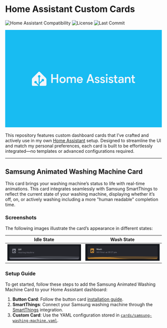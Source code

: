 # Home Assistant Custom Cards

![Home Assistant Compatibility](https://img.shields.io/badge/Home%20Assistant-2024.10.4+-blue)
![License](https://img.shields.io/github/license/alexwhin/home-assistant-cards)
![Last Commit](https://img.shields.io/github/last-commit/alexwhin/home-assistant-cards)

![Home Assistant](home-assistant.png)

This repository features custom dashboard cards that I’ve crafted and actively use in my own [Home Assistant](https://www.home-assistant.io/) setup. Designed to streamline the UI and match my personal preferences, each card is built to be effortlessly integrated—no templates or advanced configurations required.

---

## Samsung Animated Washing Machine Card

This card brings your washing machine’s status to life with real-time animations. This card integrates seamlessly with Samsung SmartThings to reflect the current state of your washing machine, displaying whether it’s off, on, or actively washing including a more "human readable" completion time.

### Screenshots

The following images illustrate the card’s appearance in different states:

| Idle State                                                            | Wash State                                                              |
| --------------------------------------------------------------------- | ----------------------------------------------------------------------- |
| ![Off State](cards/samsung-washing-machine/screenshots/off-state.png) | ![Wash State](cards/samsung-washing-machine/screenshots/wash-state.png) |

### Setup Guide

To get started, follow these steps to add the Samsung Animated Washing Machine Card to your Home Assistant dashboard:

1. **Button Card**: Follow the button card [installation guide](https://github.com/custom-cards/button-card).
2. **SmartThings**: Connect your Samsung washing machine through the [SmartThings](https://www.home-assistant.io/integrations/smartthings/) integration.
3. **Custom Card**: Use the YAML configuration stored in [`cards/samsung-washing-machine.yaml`](cards/samsung-washing-machine/card.yaml).
